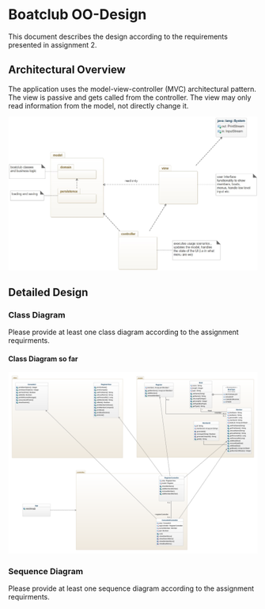 # Boatclub OO-Design

This document describes the design according to the requirements presented in assignment 2.

## Architectural Overview

The application uses the model-view-controller (MVC) architectural pattern. The view is passive and gets called from the controller. The view may only read information from the model, not directly change it.

![class diagram](img/package_diagram.jpg)

## Detailed Design

### Class Diagram

Please provide at least one class diagram according to the assignment requirments.

#### Class Diagram so far

![class diagram so far](img/class-diagram-sofar.svg)

### Sequence Diagram

Please provide at least one sequence diagram according to the assignment requirments.